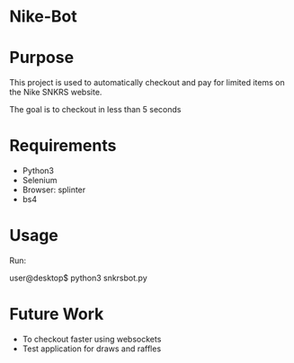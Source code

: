 # Nike-Bot

# Purpose

 This project is used to automatically checkout and pay for limited items on the Nike SNKRS website. 
 
 The goal is to checkout in less than 5 seconds
 
# Requirements

  - Python3
  - Selenium
  - Browser: splinter
  - bs4

# Usage

Run:

user@desktop$ python3 snkrsbot.py

# Future Work

- To checkout faster using websockets
- Test application for draws and raffles
